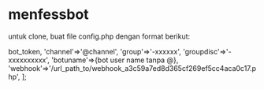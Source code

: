 # menfessbot

untuk clone, buat file config.php dengan format berikut:
<?php
return [
    'bot_token'=>bot_token,
    'channel'=>'@channel',
    'group'=>'-xxxxxx',
    'groupdisc'=>'-xxxxxxxxxx',
    'botuname'=>{bot user name tanpa @},
    'webhook'=>'/url_path_to/webhook_a3c59a7ed8d365cf269ef5cc4aca0c17.php',
];